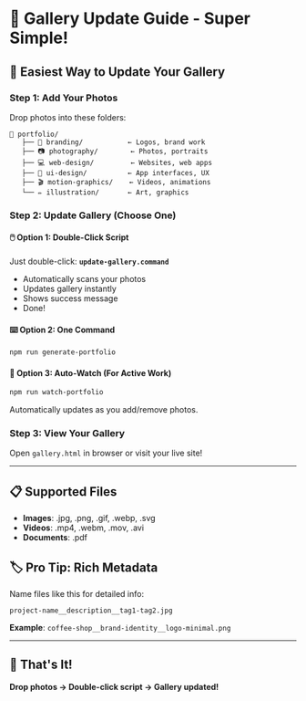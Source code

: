 # 📸 Gallery Update Guide - Super Simple!

## 🚀 **Easiest Way to Update Your Gallery**

### **Step 1: Add Your Photos**
Drop photos into these folders:
```
📁 portfolio/
   ├── 🎨 branding/           ← Logos, brand work
   ├── 📷 photography/        ← Photos, portraits  
   ├── 💻 web-design/         ← Websites, web apps
   ├── 🎯 ui-design/          ← App interfaces, UX
   ├── 🎬 motion-graphics/    ← Videos, animations
   └── ✏️ illustration/       ← Art, graphics
```

### **Step 2: Update Gallery (Choose One)**

#### **🖱️ Option 1: Double-Click Script**
Just double-click: **`update-gallery.command`**
- Automatically scans your photos
- Updates gallery instantly  
- Shows success message
- Done!

#### **⌨️ Option 2: One Command**
```bash
npm run generate-portfolio
```

#### **🔄 Option 3: Auto-Watch (For Active Work)**
```bash
npm run watch-portfolio
```
Automatically updates as you add/remove photos.

### **Step 3: View Your Gallery**
Open `gallery.html` in browser or visit your live site!

---

## 📋 **Supported Files**
- **Images**: .jpg, .png, .gif, .webp, .svg
- **Videos**: .mp4, .webm, .mov, .avi  
- **Documents**: .pdf

## 🏷️ **Pro Tip: Rich Metadata**
Name files like this for detailed info:
```
project-name__description__tag1-tag2.jpg
```
**Example**: `coffee-shop__brand-identity__logo-minimal.png`

---

## 🎯 **That's It!**
**Drop photos → Double-click script → Gallery updated!**